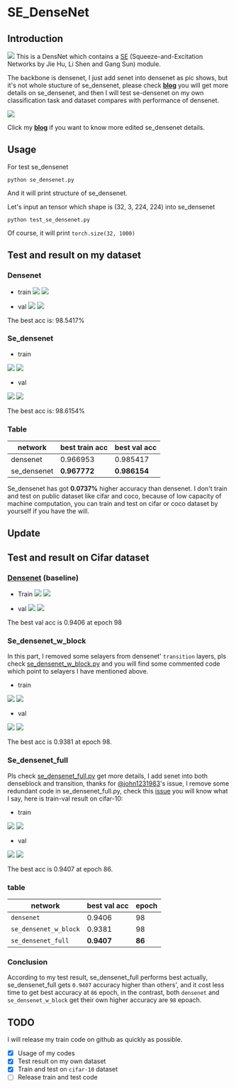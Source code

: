# SE_DenseNet

## Introduction

![](assets/03.jpeg)
This is a DensNet  which contains a [SE](https://arxiv.org/abs/1709.01507) (Squeeze-and-Excitation Networks by Jie Hu, Li Shen and Gang Sun) module.

The backbone is densenet, I just add senet into densenet as pic shows, but it's not whole stucture of se_densenet, please check **[blog](http://www.zhouyuangan.cn/2018/11/se_densenet-modify-densenet-with-champion-network-of-the-2017-classification-task-named-squeeze-and-excitation-network/)** you will get more details on se_densenet, and then I will test se-densenet on my own classification task and dataset compares with performance of densenet.

![](assets/02.png)

 Click my **[blog](http://www.zhouyuangan.cn/2018/11/se_densenet-modify-densenet-with-champion-network-of-the-2017-classification-task-named-squeeze-and-excitation-network/)**  if you want to know more edited se_densenet details.

## Usage

For test se_densenet
```
python se_densenet.py
```
And it will print structure of se_densenet.

Let's input an tensor which shape is (32, 3, 224, 224) into se_densenet

```
python test_se_densenet.py
```
 Of course, it will print ``torch.size(32, 1000)``

## Test and result on my dataset

### Densenet

- train
![](assets/densenet121_train_acc.png)
![](assets/densenet121_train_loss.png)

- val
![](assets/densenet121_val_acc.png)
![](assets/densenet121_val_loss.png)

The best acc is: 98.5417%

### Se_densenet

- train

![](assets/se_densenet121_train_acc.png)
![](assets/se_densenet121_train_loss.png)

- val

![](assets/se_densenet121_val_acc.png)
![](assets/se_densenet121_val_loss.png)

The best acc is: 98.6154%

### Table

|network|best train acc|best val acc|
|--|--|--|
|densenet|0.966953|0.985417|
|se_densenet|**0.967772**|**0.986154**|

Se_densenet has got **0.0737%** higher accuracy than densenet. I don't train and test on public dataset like cifar and coco, because of low capacity of machine computation, you can train and test on cifar or coco dataset by yourself if you have the will.

## Update

## Test and result on Cifar dataset

### [Densenet](https://github.com/zhouyuangan/SE_DenseNet/blob/master/baseline.py) (baseline)

- Train
![](assets/cifar_densenet121_train_acc.png)
![](assets/cifar_densenet121_train_loss.png)

- val
![](assets/cifar_densenet121_val_acc.png)
![](assets/cifar_densenet121_val_loss.png)

The best val acc is 0.9406 at epoch 98

### Se_densenet_w_block

In this part, I removed some selayers from densenet' ``transition`` layers, pls check [se_densenet_w_block.py](https://github.com/zhouyuangan/SE_DenseNet/blob/master/se_densenet_w_block.py) and you will find some commented code which point to selayers I have mentioned above.

- train

![](assets/cifar_se_densenet121_w_block_train_acc.png)
![](assets/cifar_se_densenet121_w_block_train_loss.png)

- val

![](assets/cifar_se_densenet121_w_block_val_acc.png)
![](assets/cifar_se_densenet121_w_block_val_loss.png)

The best acc is 0.9381 at epoch 98.

### Se_densenet_full

Pls check [se_densenet_full.py](https://github.com/zhouyuangan/SE_DenseNet/blob/master/se_densenet_full.py) get more details, I add senet into both denseblock and transition, thanks for [@john1231983](https://github.com/John1231983)'s issue, I remove some redundant code in se_densenet_full.py, check this [issue](https://github.com/zhouyuangan/SE_DenseNet/issues/1) you will know what I say, here is train-val result on cifar-10:

- train

![](assets/cifar_se_densenet121_full_train_acc.png)
![](assets/cifar_se_densenet121_full_train_loss.png)

- val

![](assets/cifar_se_densenet121_full_val_acc.png)
![](assets/cifar_se_densenet121_full_val_loss.png)

The best acc is 0.9407 at epoch 86.

### table

|network|best val acc|epoch|
|--|--|--|
|``densenet``|0.9406|98|
|``se_densenet_w_block``|0.9381|98|
|``se_densenet_full``|**0.9407**|**86**|

### Conclusion

According to my test result, se_densenet_full performs best actually, se_densenet_full gets ``0.9407`` accuracy higher than others', and it cost less time to get best accuracy at ``86`` epoch, in the contrast, both ``densenet`` and ``se_densenet_w_block`` get their own higher accuracy are ``98`` epoach.

## TODO

I will release my train code on github as quickly as possible.

- [x] Usage of my codes
- [x] Test result on my own dataset
- [x] Train and test on ``cifar-10`` dataset
- [ ] Release train and test code
